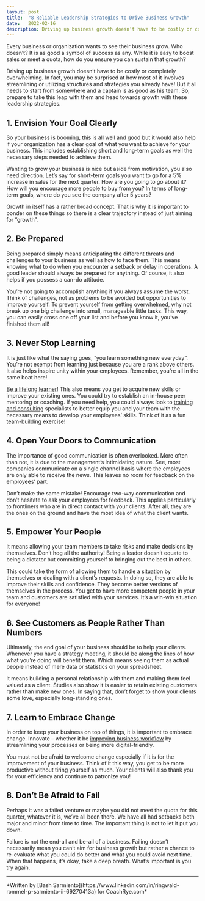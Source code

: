 ```yaml
---
layout: post
title:  "8 Reliable Leadership Strategies to Drive Business Growth"
date:   2022-02-16
description: Driving up business growth doesn’t have to be costly or completely overwhelming. Prepare to take this leap with them and head towards growth with these leadership strategies.
---
```


Every business or organization wants to see their business grow. Who doesn’t? It is as good a symbol of success as any. While it is easy to boost sales or meet a quota, how do you ensure you can sustain that growth?

Driving up business growth doesn’t have to be costly or completely overwhelming. In fact, you may be surprised at how most of it involves streamlining or utilizing structures and strategies you already have! But it all needs to start from somewhere and a captain is as good as his team. So, prepare to take this leap with them and head towards growth with these leadership strategies.

## 1. Envision Your Goal Clearly

So your business is booming, this is all well and good but it would also help if your organization has a clear goal of what you want to achieve for your business. This includes establishing short and long-term goals as well the necessary steps needed to achieve them.  

Wanting to grow your business is nice but aside from motivation, you also need direction. Let’s say for short-term goals you want to go for a 5% increase in sales for the next quarter. How are you going to go about it? How will you encourage more people to buy from you? In terms of long-term goals, where do you see the company after 5 years? 

Growth in itself has a rather broad concept. That is why it is important to ponder on these things so there is a clear trajectory instead of just aiming for “growth”. 

## 2. Be Prepared

Being prepared simply means anticipating the different threats and challenges to your business as well as how to face them. This means knowing what to do when you encounter a setback or delay in operations. A good leader should always be prepared for anything. Of course, it also helps if you possess a can-do attitude. 

You’re not going to accomplish anything if you always assume the worst. Think of challenges, not as problems to be avoided but opportunities to improve yourself. To prevent yourself from getting overwhelmed, why not break up one big challenge into small, manageable little tasks. This way, you can easily cross one off your list and before you know it, you’ve finished them all!

## 3. Never Stop Learning

It is just like what the saying goes, “you learn something new everyday”. You’re not exempt from learning just because you are a rank above others. It also helps inspire unity within your employees. Remember, you’re all in the same boat here! 

[Be a lifelong learner](https://www.groupsolver.com/blog/groupsolver-insights/are-you-a-lifelong-learner/)! This also means you get to acquire new skills or improve your existing ones. You could try to establish an in-house peer mentoring or coaching. If you need help, you could always look to [training and consulting](/blog/next-step-training-and-consulting-the-only-choice-for-corporate-transformation/) specialists to better equip you and your team with the necessary means to develop your employees’ skills. Think of it as a fun team-building exercise!

## 4. Open Your Doors to Communication

The importance of good communication is often overlooked. More often than not, it is due to the management’s intimidating nature. See, most companies communicate on a single channel basis where the employees are only able to receive the news. This leaves no room for feedback on the employees’ part. 

Don’t make the same mistake! Encourage two-way communication and don’t hesitate to ask your employees for feedback. This applies particularly to frontliners who are in direct contact with your clients. After all, they are the ones on the ground and have the most idea of what the client wants. 

## 5. Empower Your People

It means allowing your team members to take risks and make decisions by themselves. Don’t hog all the authority! Being a leader doesn’t equate to being a dictator but committing yourself to bringing out the best in others. 

This could take the form of allowing them to handle a situation by themselves or dealing with a client’s requests. In doing so, they are able to improve their skills and confidence. They become better versions of themselves in the process. You get to have more competent people in your team and customers are satisfied with your services. It’s a win-win situation for everyone!

## 6. See Customers as People Rather Than Numbers

Ultimately, the end goal of your business should be to help your clients. Whenever you have a strategy meeting, it should be along the lines of how what you’re doing will benefit them. Which means seeing them as actual people instead of mere data or statistics on your spreadsheet. 

It means building a personal relationship with them and making them feel valued as a client. Studies also show it is easier to retain existing customers rather than make new ones. In saying that, don’t forget to show your clients some love, especially long-standing ones. 

## 7. Learn to Embrace Change

In order to keep your business on top of things, it is important to embrace change. Innovate – whether it be [improving business workflow](https://www.amitree.com/resources/blog/10-tricks-to-speed-up-your-business-workflow/) by streamlining your processes or being more digital-friendly.

You must not be afraid to welcome change especially if it is for the improvement of your business. Think of it this way, you get to be more productive without tiring yourself as much. Your clients will also thank you for your efficiency and continue to patronize you! 

## 8. Don’t Be Afraid to Fail

Perhaps it was a failed venture or maybe you did not meet the quota for this quarter, whatever it is, we’ve all been there. We have all had setbacks both major and minor from time to time. The important thing is not to let it put you down. 

Failure is not the end-all and be-all of a business. Failing doesn’t necessarily mean you can’t aim for business growth but rather a chance to re-evaluate what you could do better and what you could avoid next time. When that happens, it’s okay, take a deep breath. What’s important is you try again.
<hr>
*Written by [Bash Sarmiento](https://www.linkedin.com/in/ringwald-rommel-p-sarmiento-ii-69270413a) for CoachRye.com*